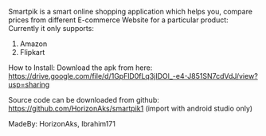 Smartpik is a smart online shopping application which helps you, compare prices from different E-commerce Website for a particular product:
Currently it only supports:
1. Amazon
2. Flipkart

How to Install:
Download the apk from here:
https://drive.google.com/file/d/1GpFlD0fLq3jIDOl_-e4-J851SN7cdVdJ/view?usp=sharing

Source code can be downloaded from github:
https://github.com/HorizonAks/smartpik1
(import with android studio only)

MadeBy: HorizonAks, Ibrahim171

